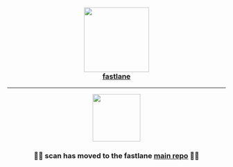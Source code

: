
<h3 align="center">
  <a href="https://github.com/fastlane/fastlane">
    <img src="https://raw.githubusercontent.com/fastlane/fastlane/master/fastlane/assets/fastlane.png" width="150" />
    <br />
    fastlane
  </a>
</h3>

------

<p align="center">
  <a href="https://github.com/fastlane/fastlane/tree/master/scan">
    <img src="https://raw.githubusercontent.com/fastlane/fastlane/master/scan/assets/scan.png" height="110">
  </a>
</p>

<h3 align="center">💎🚀 <b>scan</b> has moved to the <b>fastlane</b> <a href='https://github.com/fastlane/fastlane/tree/master/scan'>main repo</a> 🚀💎</h2>
